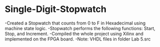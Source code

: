 # Single-Digit-Stopwatch
-Created a Stopwatch that counts from 0 to F in Hexadecimal using machine state logic.
-Stopwatch performs the following functions: Start, Stop, and Increment.
-Compiled the whole project using Xilinx and implemented on the FPGA board.
-Note: VHDL files in folder Lab 5.src
